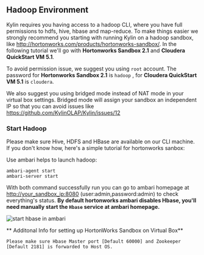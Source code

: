 ## Hadoop Environment

Kylin requires you having access to a hadoop CLI, where you have full permissions to hdfs, hive, hbase and map-reduce. To make things easier we strongly recommend you starting with running Kylin on a hadoop sandbox, like <http://hortonworks.com/products/hortonworks-sandbox/>. In the following tutorial we'll go with **Hortonworks Sandbox 2.1** and **Cloudera QuickStart VM 5.1**. 

To avoid permission issue, we suggest you using `root` account. The password for **Hortonworks Sandbox 2.1** is `hadoop` , for **Cloudera QuickStart VM 5.1** is `cloudera`.

We also suggest you using bridged mode instead of NAT mode in your virtual box settings. Bridged mode will assign your sandbox an independent IP so that you can avoid issues like https://github.com/KylinOLAP/Kylin/issues/12

### Start Hadoop

Please make sure Hive, HDFS and HBase are available on our CLI machine.
If you don't know how, here's a simple tutorial for hortonworks sanbox:

Use ambari helps to launch hadoop:

	ambari-agent start
	ambari-server start
	
With both command successfully run you can go to ambari homepage at <http://your_sandbox_ip:8080> (user:admin,password:admin) to check everything's status. **By default hortonworks ambari disables Hbase, you'll need manually start the `Hbase` service at ambari homepage.**

![start hbase in ambari](https://raw.githubusercontent.com/KylinOLAP/kylinolap.github.io/master/docs/installation/starthbase.png)

** Additonal Info for setting up HortonWorks Sandbox on Virtual Box**

	Please make sure Hbase Master port [Default 60000] and Zookeeper [Default 2181] is forwarded to Host OS.
 
 